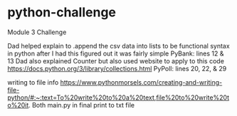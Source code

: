# python-challenge
Module 3 Challenge

Dad helped explain to .append the csv data into lists to be functional syntax in python after I had this figured out it was fairly simple
PyBank: lines 12 & 13
Dad also explained Counter but also used website to apply to this code 
https://docs.python.org/3/library/collections.html
PyPoll: lines 20, 22, & 29

writing to file info
https://www.pythonmorsels.com/creating-and-writing-file-python/#:~:text=To%20write%20to%20a%20text,file%20to%20write%20to%20it.
Both main.py in final print to txt file
